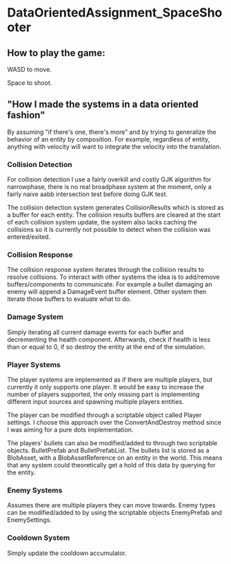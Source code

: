 # DataOrientedAssignment_SpaceShooter

## How to play the game:
WASD to move.

Space to shoot.

## "How I made the systems in a data oriented fashion"

By assuming "if there's one, there's more" and by trying to generalize the behavior of an entity by composition.
For example, regardless of entity, anything with velocity will want to integrate the velocity into the translation.

### Collision Detection

For collision detection I use a fairly overkill and costly GJK algorithm for narrowphase, there is no real broadphase system at the moment, only a fairly naive aabb intersection test before doing GJK test.

The collision detection system generates CollisionResults which is stored as a buffer for each entity.
The collision results buffers are cleared at the start of each collision system update, the system also lacks caching the collisions so it is currently not possible to detect when the collision was entered/exited.

### Collision Response

The collision response system iterates through the collision results to resolve collisions. To interact with other systems the idea is to add/remove buffers/components to communicate. For example a bullet damaging an enemy will append a DamageEvent buffer element. Other system then iterate those buffers to evaluate what to do.

### Damage System

Simply iterating all current damage events for each buffer and decrementing the health component.
Afterwards, check if health is less than or equal to 0, if so destroy the entity at the end of the simulation.

### Player Systems

The player systems are implemented as if there are multiple players, but currently it only supports one player.
It would be easy to increase the number of players supported, the only missing part is implementing different input sources and spawning multiple players entities.

The player can be modified through a scriptable object called Player settings.
I choose this approach over the ConvertAndDestroy method since I was aiming for a pure dots implementation.

The players' bullets can also be modified/added to through two scriptable objects. BulletPrefab and BulletPrefabList.
The bullets list is stored as a BlobAsset, with a BlobAssetReference on an entity in the world. This means that any system could theoretically get a hold of this data by querying for the entity.

### Enemy Systems

Assumes there are multiple players they can move towards. Enemy types can be modified/added to by using the scriptable objects EnemyPrefab and EnemySettings.

### Cooldown System

Simply update the cooldown accumulator.

 
